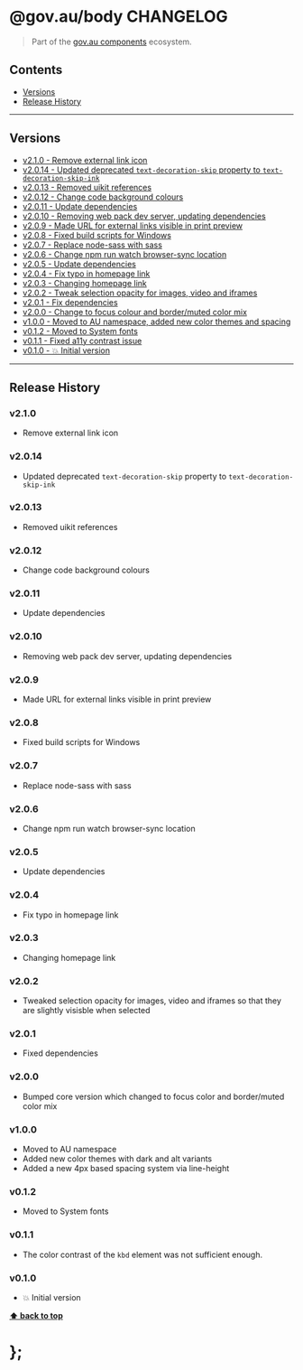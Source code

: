 @gov.au/body CHANGELOG
======================

> Part of the [gov.au components](https://github.com/govau/design-system-components/) ecosystem.


## Contents

* [Versions](#install)
* [Release History](#release-history)


----------------------------------------------------------------------------------------------------------------------------------------------------------------


## Versions

* [v2.1.0 - Remove external link icon](#v210)
* [v2.0.14 - Updated deprecated `text-decoration-skip` property to `text-decoration-skip-ink`](#v2014)
* [v2.0.13 - Removed uikit references](#v2013)
* [v2.0.12 - Change code background colours](#v2012)
* [v2.0.11 - Update dependencies](#v2011)
* [v2.0.10 - Removing web pack dev server, updating dependencies](#v2010)
* [v2.0.9 - Made URL for external links visible in print preview](#v209)
* [v2.0.8 - Fixed build scripts for Windows](#v208)
* [v2.0.7 - Replace node-sass with sass](#v207)
* [v2.0.6 - Change npm run watch browser-sync location](#v206)
* [v2.0.5 - Update dependencies](#v205)
* [v2.0.4 - Fix typo in homepage link](#v204)
* [v2.0.3 - Changing homepage link](#v203)
* [v2.0.2 - Tweak selection opacity for images, video and iframes](#v202)
* [v2.0.1 - Fix dependencies ](#v201)
* [v2.0.0 - Change to focus colour and border/muted color mix](#v200)
* [v1.0.0 - Moved to AU namespace, added new color themes and spacing](#v100)
* [v0.1.2 - Moved to System fonts](#v012)
* [v0.1.1 - Fixed a11y contrast issue](#v011)
* [v0.1.0 - 💥 Initial version](#v010)


----------------------------------------------------------------------------------------------------------------------------------------------------------------


## Release History

### v2.1.0 

- Remove external link icon

### v2.0.14
- Updated deprecated `text-decoration-skip` property to `text-decoration-skip-ink`


### v2.0.13

- Removed uikit references


### v2.0.12

- Change code background colours


### v2.0.11

- Update dependencies


### v2.0.10

- Removing web pack dev server, updating dependencies


### v2.0.9

- Made URL for external links visible in print preview


### v2.0.8

- Fixed build scripts for Windows


### v2.0.7

- Replace node-sass with sass


### v2.0.6

- Change npm run watch browser-sync location


### v2.0.5

- Update dependencies


### v2.0.4

- Fix typo in homepage link


### v2.0.3

- Changing homepage link


### v2.0.2

- Tweaked selection opacity for images, video and iframes so that they are slightly visisble when selected


### v2.0.1

- Fixed dependencies


### v2.0.0

- Bumped core version which changed to focus color and border/muted color mix


### v1.0.0

- Moved to AU namespace
- Added new color themes with dark and alt variants
- Added a new 4px based spacing system via line-height


### v0.1.2

- Moved to System fonts


### v0.1.1

- The color contrast of the `kbd` element was not sufficient enough.


### v0.1.0

- 💥 Initial version


**[⬆ back to top](#contents)**


# };
